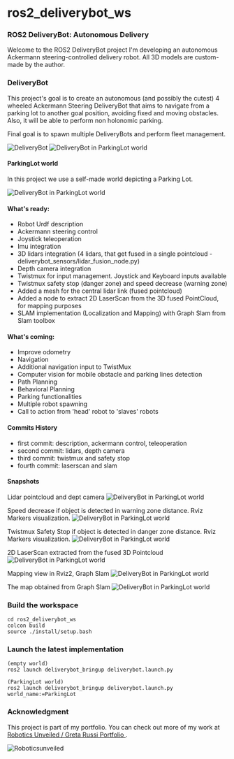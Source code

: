 # ros2_deliverybot_ws

### ROS2 DeliveryBot: Autonomous Delivery 
Welcome to the ROS2 DeliveryBot project
I'm developing an autonomous Ackermann steering-controlled delivery robot. All 3D models are custom-made by the author.


### DeliveryBot

This project's goal is to create an autonomous (and possibly the cutest) 4 wheeled Ackermann Steering DeliveryBot that aims to navigate from a parking lot to another goal position, avoiding fixed and moving obstacles. Also, it will be able to perform non holonomic parking.

Final goal is to spawn multiple DeliveryBots and perform fleet management.


<img src="imgs/deliverybot.png" alt="DeliveryBot">
<img src="imgs/deliverybot2.png" alt="DeliveryBot in ParkingLot world">

#### ParkingLot world
In this project we use a self-made world depicting a Parking Lot.

<img src="imgs/parkinglot.png" alt="DeliveryBot in ParkingLot world">



#### What's ready:
- Robot Urdf description
- Ackermann steering control
- Joystick teleoperation 
- Imu integration
- 3D lidars integration (4 lidars, that get fused in a single pointcloud - deliverybot_sensors/lidar_fusion_node.py)
- Depth camera integration
- Twistmux for input management. Joystick and Keyboard inputs available
- Twistmux safety stop (danger zone) and speed decrease (warning zone)
- Added a mesh for the central lidar link (fused pointcloud)
- Added a node to extract 2D LaserScan from the 3D fused PointCloud, for mapping purposes
- SLAM implementation (Localization and Mapping) with Graph Slam from Slam toolbox


#### What's coming:
- Improve odometry
- Navigation
- Additional navigation input to TwistMux
- Computer vision for mobile obstacle and parking lines detection
- Path Planning
- Behavioral Planning
- Parking functionalities
- Multiple robot spawning
- Call to action from 'head' robot to 'slaves' robots

#### Commits History
- first commit: description, ackermann control, teleoperation
- second commit: lidars, depth camera
- third commit: twistmux and safety stop
- fourth commit: laserscan and slam

#### Snapshots
Lidar pointcloud and dept camera
<img src="imgs/lidar_depth_camera.png" alt="DeliveryBot in ParkingLot world">

Speed decrease if object is detected in warning zone distance. Rviz Markers visualization.
<img src="imgs/warning_zone.png" alt="DeliveryBot in ParkingLot world">

Twistmux Safety Stop if object is detected in danger zone distance. Rviz Markers visualization.
<img src="imgs/stop_zone.png" alt="DeliveryBot in ParkingLot world">

2D LaserScan extracted from the fused 3D Pointcloud
<img src="imgs/scan.png" alt="DeliveryBot in ParkingLot world">

Mapping view in Rviz2, Graph Slam
<img src="imgs/mapping.png" alt="DeliveryBot in ParkingLot world">

The map obtained from Graph Slam
<img src="imgs/map.png" alt="DeliveryBot in ParkingLot world">
### Build the workspace
```
cd ros2_deliverybot_ws
colcon build
source ./install/setup.bash
```

### Launch the latest implementation
```
(empty world)
ros2 launch deliverybot_bringup deliverybot.launch.py

(ParkingLot world)
ros2 launch deliverybot_bringup deliverybot.launch.py world_name:=ParkingLot

```

### Acknowledgment

This project is part of my portfolio. You can check out more of my work at [Robotics Unveiled / Greta Russi Portfolio ](https://www.roboticsunveiled.com/portfolio/).

<img src="imgs/roboticsunveiled.png" alt="Roboticsunveiled">

